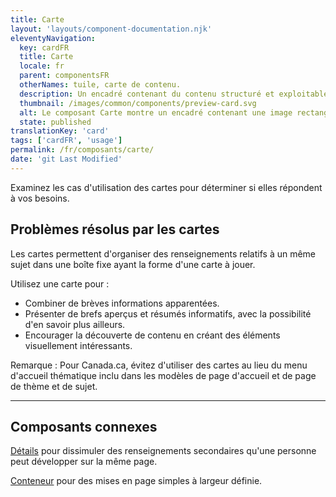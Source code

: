 ```yaml
---
title: Carte
layout: 'layouts/component-documentation.njk'
eleventyNavigation:
  key: cardFR
  title: Carte
  locale: fr
  parent: componentsFR
  otherNames: tuile, carte de contenu.
  description: Un encadré contenant du contenu structuré et exploitable sur un sujet unique.
  thumbnail: /images/common/components/preview-card.svg
  alt: Le composant Carte montre un encadré contenant une image rectangulaire dans la moitié supérieure. Juste en dessous se trouve une barre bleue rectangulaire occupant les trois quarts de la largeur de l'encadré et représentant le titre de la carte. Encore en dessous, deux barres grises plus longues l'une au-dessus de l'autre représentent respectivement la zone consacrée au contexte et la zone consacrée aux métadonnées.
  state: published
translationKey: 'card'
tags: ['cardFR', 'usage']
permalink: /fr/composants/carte/
date: 'git Last Modified'
---
```


Examinez les cas d'utilisation des cartes pour déterminer si elles répondent à vos besoins.

## Problèmes résolus par les cartes

Les cartes permettent d'organiser des renseignements relatifs à un même sujet dans une boîte fixe ayant la forme d'une carte à jouer.

Utilisez une carte pour :

- Combiner de brèves informations apparentées.
- Présenter de brefs aperçus et résumés informatifs, avec la possibilité d'en savoir plus ailleurs.
- Encourager la découverte de contenu en créant des éléments visuellement intéressants.

Remarque : Pour Canada.ca, évitez d'utiliser des cartes au lieu du menu d'accueil thématique inclu dans les modèles de page d'accueil et de page de thème et de sujet.

<hr/>

## Composants connexes

<a href="{{ links.details }}">Détails</a> pour dissimuler des renseignements secondaires qu'une personne peut développer sur la même page.

<a href="{{ links.container }}">Conteneur</a> pour des mises en page simples à largeur définie.
